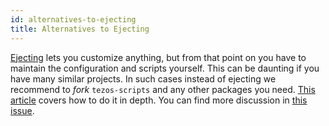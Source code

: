```yaml
---
id: alternatives-to-ejecting
title: Alternatives to Ejecting
---
```


[Ejecting](available-scripts.md#npm-run-eject) lets you customize anything, but from that point on you have to maintain the configuration and scripts yourself. This can be daunting if you have many similar projects. In such cases instead of ejecting we recommend to _fork_ `tezos-scripts` and any other packages you need. [This article](https://auth0.com/blog/how-to-configure-create-tezos-dapp/) covers how to do it in depth. You can find more discussion in [this issue](https://github.com/waylad/create-tezos-dapp/issues/682).
